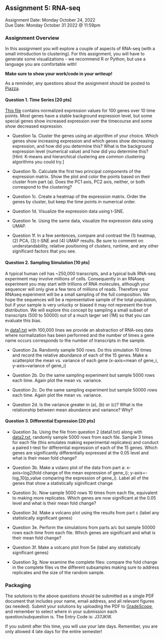 ## Assignment 5: RNA-seq
Assignment Date: Monday October 24, 2022 <br>
Due Date: Monday October 31 2022 @ 11:59pm <br>

### Assignment Overview

In this assignment you will explore a couple of aspects of RNA-seq (with a small introduction to clustering). For this assignment, you will have to generate some visualizations - we recommend R or Python, but use a language you are comfortable with! 

 **Make sure to show your work/code in your writeup!**

As a reminder, any questions about the assignment should be posted to [Piazza](https://piazza.com/class/l7dg3c82ftw1d/).


#### Question 1. Time Series [20 pts]

[This file](http://schatz-lab.org/teaching/exercises/rnaseq/rnaseq.1.expression/expression.txt) contains normalized expression values for 100 genes over 10 time points. Most genes have a stable background expression level, but some special genes show increased
expression over the timecourse and some show decreased expression.

- Question 1a. Cluster the genes using an algorithm of your choice. Which genes show increasing expression and which genes show decreasing expression, and how did you determine this? What is the background expression level (numerical value) and how did you determine this? [Hint: K-means and hierarchical clustering are common clustering algorithms you could try.]

- Question 1b. Calculate the first two principal components of the expression matrix. Show the plot and color the points based on their cluster from part (a). Does the PC1 axis, PC2 axis, neither, or both correspond to the clustering?

- Question 1c. Create a heatmap of the expression matrix. Order the genes by cluster, but keep the time points in numerical order.

- Question 1d. Visualize the expression data using t-SNE.

- Question 1e. Using the same data, visualize the expression data using UMAP.

- Question 1f. In a few sentences, compare and contrast the (1) heatmap, (2) PCA, (3) t-SNE and (4) UMAP results. Be sure to comment on understandability, relative positioning of clusters, runtime, and any other significant factors that you see.


#### Question 2. Sampling Simulation [10 pts]

A typical human cell has ~250,000 transcripts, and a typical bulk RNA-seq experiment may involve millions of cells. Consequently in an RNAseq experiment you may start with trillions of RNA molecules, although your sequencer will only give a few tens of millions of reads. 
Therefore your RNAseq experiment will be a small sampling of the full composition. We hope the sequences will be a representative sample of the total population, but if your sample is very unlucky or biased it may not represent the true distribution. We will explore this concept by sampling a small subset of transcripts (500 to 50000) out of a much larger set (1M) so that you can evaluate this bias.

In [data1.txt](data1.txt) with 100,000 lines we provide an abstraction of RNA-seq data where normalization has been performed and the number of times a gene name occurs corresponds to the number of transcripts in the sample.

- Question 2a. Randomly sample 500 rows. Do this simulation 10 times and record the relative abundance of each of the 15 genes. Make a scatterplot the mean vs. variance of each gene (x-axis=mean of gene_i, y-axis=variance of gene_i)

- Question 2b. Do the same sampling experiment but sample 5000 rows each time. Again plot the mean vs. variance.

- Question 2c. Do the same sampling experiment but sample 50000 rows each time. Again plot the mean vs. variance.

- Question 2d. Is the variance greater in (a), (b) or (c)? What is the relationship between mean abundance and variance? Why?


#### Question 3. Differential Expression [20 pts]

- Question 3a. Using the file from question 2 (data1.txt) along with [data2.txt](data2.txt), randomly sample 5000 rows from each file. Sample 3 times for each file (this emulates making experimental replicates) and conduct a paired t-test for differential expression of each of the 15 genes. Which genes are significantly differentially expressed at the 0.05 level and what is their mean fold change?

- Question 3b. Make a volano plot of the data from part a: x-axis=log2(fold change of the mean expression of gene_i); y-axis=-log_10(p_value comparing the expression of gene_i). Label all of the genes that show a statistically siginificant change

- Question 3c. Now sample 5000 rows 10 times from each file, equivalent to making more replicates. Which genes are now significant at the 0.05 level and what is their mean fold change?

- Question 3d. Make a volcano plot using the results from part c (label any statistically significant genes)

- Question 3e. Perform the simulations from parts a/c but sample 50000 rows each time from each file. Which genes are significant and what is their mean fold change? 

- Question 3f. Make a volcano plot from 5e (label any statistically significant genes)

- Question 3g. Now examine the complete files: compare the fold change in the complete files vs the different subsamples making sure to address replicates and the size of the random sample. 


### Packaging

The solutions to the above questions should be submitted as a single PDF document that includes your name, email address, and all relevant figures (as needed). Submit your solutions by uploading the PDF to [GradeScope](https://www.gradescope.com/courses/431817), and remember to select where in your submission each question/subquestion is. The Entry Code is: J37JKW. 

If you submit after this time, you will use your late days. Remember, you are only allowed 4 late days for the entire semester!

